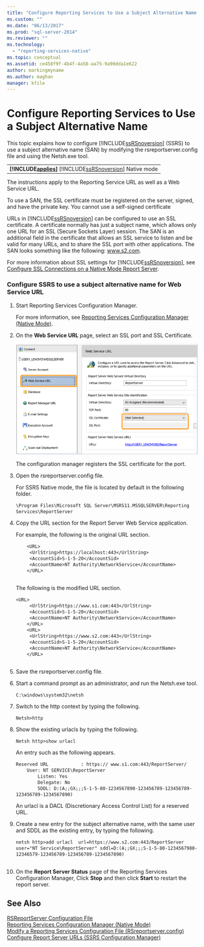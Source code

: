 ```yaml
---
title: "Configure Reporting Services to Use a Subject Alternative Name | Microsoft Docs"
ms.custom: ""
ms.date: "06/13/2017"
ms.prod: "sql-server-2014"
ms.reviewer: ""
ms.technology: 
  - "reporting-services-native"
ms.topic: conceptual
ms.assetid: ce458f9f-4b4f-4a58-aa75-9a90dda1e622
author: markingmyname
ms.author: maghan
manager: kfile
---
```

# Configure Reporting Services to Use a Subject Alternative Name
  This topic explains how to configure [!INCLUDE[ssRSnoversion](../includes/ssrsnoversion-md.md)] (SSRS) to use a subject alternative name (SAN) by modifying the rsreportserver.config file and using the Netsh.exe tool.  
  
||  
|-|  
|**[!INCLUDE[applies](../includes/applies-md.md)]**  [!INCLUDE[ssRSnoversion](../includes/ssrsnoversion-md.md)] Native mode|  
  
 The instructions apply to the Reporting Service URL as well as a Web Service URL.  
  
 To use a SAN, the SSL certificate must be registered on the server, signed, and have the private key. You cannot use a self-signed certificate  
  
 URLs in [!INCLUDE[ssRSnoversion](../includes/ssrsnoversion-md.md)] can be configured to use an SSL certificate. A certificate normally has just a subject name, which allows only one URL for an SSL (Secure Sockets Layer) session. The SAN is an additional field in the certificate that allows an SSL service to listen and be valid for many URLs, and to share the SSL port with other applications. The SAN looks something like the following: www.s2.com.  
  
 For more information about SSL settings for [!INCLUDE[ssRSnoversion](../includes/ssrsnoversion-md.md)], see [Configure SSL Connections on a Native Mode Report Server](security/configure-ssl-connections-on-a-native-mode-report-server.md).  
  
### Configure SSRS to use a subject alternative name for Web Service URL  
  
1.  Start Reporting Services Configuration Manager.  
  
     For more information, see [Reporting Services Configuration Manager &#40;Native Mode&#41;](../sql-server/install/reporting-services-configuration-manager-native-mode.md).  
  
2.  On the **Web Service URL** page, select an SSL port and SSL Certificate.  
  
     ![Reporting Services Configuration Manager](media/reportingservices-configurationmanager.png "Reporting Services Configuration Manager")  
  
     The configuration manager registers the SSL certificate for the port.  
  
3.  Open the rsreportserver.config file.  
  
     For SSRS Native mode, the file is located by default in the following folder.  
  
    ```  
    \Program Files\Microsoft SQL Server\MSRS11.MSSQLSERVER\Reporting Services\ReportServer  
    ```  
  
4.  Copy the URL section for the Report Server Web Service application.  
  
     For example, the following is the original URL section.  
  
    ```  
        <URL>  
         <UrlString>https://localhost:443</UrlString>  
         <AccountSid>S-1-5-20</AccountSid>  
         <AccountName>NT Authority\NetworkService</AccountName>  
        </URL>  
  
    ```  
  
     The following is the modified URL section.  
  
    ```  
    <URL>  
         <UrlString>https://www.s1.com:443</UrlString>  
         <AccountSid>S-1-5-20</AccountSid>  
         <AccountName>NT Authority\NetworkService</AccountName>  
        </URL>  
        <URL>  
         <UrlString>https://www.s2.com:443</UrlString>  
         <AccountSid>S-1-5-20</AccountSid>  
         <AccountName>NT Authority\NetworkService</AccountName>  
        </URL>  
  
    ```  
  
5.  Save the rsreportserver.config file.  
  
6.  Start a command prompt as an administrator, and run the Netsh.exe tool.  
  
    ```  
    C:\windows\system32\netsh  
    ```  
  
7.  Switch to the http context by typing the following.  
  
    ```  
    Netsh>http  
    ```  
  
8.  Show the existing urlacls by typing the following.  
  
    ```  
    Netsh http>show urlacl  
    ```  
  
     An entry such as the following appears.  
  
    ```  
    Reserved URL            : https:// www.s1.com:443/ReportServer/  
        User: NT SERVICE\ReportServer  
            Listen: Yes  
            Delegate: No  
            SDDL: D:(A;;GX;;;S-1-5-80-1234567890-123456789-123456789-123456789-1234567890)  
    ```  
  
     An urlacl is a DACL (Discretionary Access Control List) for a reserved URL.  
  
9. Create a new entry for the subject alternative name, with the same user and SDDL as the existing entry, by typing the following.  
  
    ```  
    netsh http>add urlacl  url=https://www.s2.com:443/ReportServer    
    user="NT Service\ReportServer" sddl=D:(A;;GX;;;S-1-5-80-1234567980-12346579-123456789-123456789-1234567890)  
  
    ```  
  
10. On the **Report Server Status** page of the Reporting Services Configuration Manager, Click **Stop** and then click **Start** to restart the report server.  
  
## See Also  
 [RSReportServer Configuration File](report-server/rsreportserver-config-configuration-file.md)   
 [Reporting Services Configuration Manager &#40;Native Mode&#41;](../sql-server/install/reporting-services-configuration-manager-native-mode.md)   
 [Modify a Reporting Services Configuration File &#40;RSreportserver.config&#41;](report-server/modify-a-reporting-services-configuration-file-rsreportserver-config.md)   
 [Configure Report Server URLs  &#40;SSRS Configuration Manager&#41;](install-windows/configure-report-server-urls-ssrs-configuration-manager.md)  
  
  
